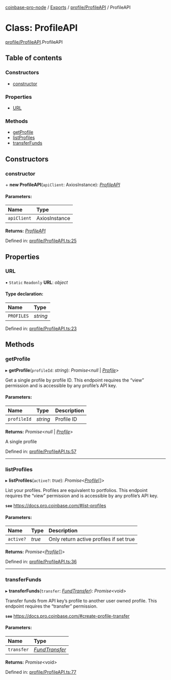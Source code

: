 [coinbase-pro-node](../README.md) / [Exports](../modules.md) / [profile/ProfileAPI](../modules/profile_profileapi.md) / ProfileAPI

# Class: ProfileAPI

[profile/ProfileAPI](../modules/profile_profileapi.md).ProfileAPI

## Table of contents

### Constructors

- [constructor](profile_profileapi.profileapi.md#constructor)

### Properties

- [URL](profile_profileapi.profileapi.md#url)

### Methods

- [getProfile](profile_profileapi.profileapi.md#getprofile)
- [listProfiles](profile_profileapi.profileapi.md#listprofiles)
- [transferFunds](profile_profileapi.profileapi.md#transferfunds)

## Constructors

### constructor

\+ **new ProfileAPI**(`apiClient`: AxiosInstance): [*ProfileAPI*](profile_profileapi.profileapi.md)

#### Parameters:

Name | Type |
:------ | :------ |
`apiClient` | AxiosInstance |

**Returns:** [*ProfileAPI*](profile_profileapi.profileapi.md)

Defined in: [profile/ProfileAPI.ts:25](https://github.com/bennycode/coinbase-pro-node/blob/c3d8f7c/src/profile/ProfileAPI.ts#L25)

## Properties

### URL

▪ `Static` `Readonly` **URL**: *object*

#### Type declaration:

Name | Type |
:------ | :------ |
`PROFILES` | *string* |

Defined in: [profile/ProfileAPI.ts:23](https://github.com/bennycode/coinbase-pro-node/blob/c3d8f7c/src/profile/ProfileAPI.ts#L23)

## Methods

### getProfile

▸ **getProfile**(`profileId`: *string*): *Promise*<*null* \| [*Profile*](../interfaces/profile_profileapi.profile.md)\>

Get a single profile by profile ID.
This endpoint requires the “view” permission and is accessible by any profile’s API key.

#### Parameters:

Name | Type | Description |
:------ | :------ | :------ |
`profileId` | *string* | Profile ID   |

**Returns:** *Promise*<*null* \| [*Profile*](../interfaces/profile_profileapi.profile.md)\>

A single profile

Defined in: [profile/ProfileAPI.ts:57](https://github.com/bennycode/coinbase-pro-node/blob/c3d8f7c/src/profile/ProfileAPI.ts#L57)

___

### listProfiles

▸ **listProfiles**(`active?`: *true*): *Promise*<[*Profile*](../interfaces/profile_profileapi.profile.md)[]\>

List your profiles. Profiles are equivalent to portfolios.
This endpoint requires the “view” permission and is accessible by any profile’s API key.

**`see`** https://docs.pro.coinbase.com/#list-profiles

#### Parameters:

Name | Type | Description |
:------ | :------ | :------ |
`active?` | *true* | Only return active profiles if set true   |

**Returns:** *Promise*<[*Profile*](../interfaces/profile_profileapi.profile.md)[]\>

Defined in: [profile/ProfileAPI.ts:36](https://github.com/bennycode/coinbase-pro-node/blob/c3d8f7c/src/profile/ProfileAPI.ts#L36)

___

### transferFunds

▸ **transferFunds**(`transfer`: [*FundTransfer*](../interfaces/profile_profileapi.fundtransfer.md)): *Promise*<void\>

Transfer funds from API key’s profile to another user owned profile.
This endpoint requires the “transfer” permission.

**`see`** https://docs.pro.coinbase.com/#create-profile-transfer

#### Parameters:

Name | Type |
:------ | :------ |
`transfer` | [*FundTransfer*](../interfaces/profile_profileapi.fundtransfer.md) |

**Returns:** *Promise*<void\>

Defined in: [profile/ProfileAPI.ts:77](https://github.com/bennycode/coinbase-pro-node/blob/c3d8f7c/src/profile/ProfileAPI.ts#L77)

